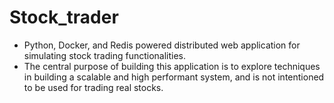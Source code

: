 # Stock_trader
* Python, Docker, and Redis powered distributed web application for simulating stock trading functionalities.
* The central purpose of building this application is to explore techniques in building a scalable and high performant system, and is not intentioned to be used for trading real stocks.
